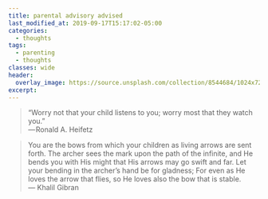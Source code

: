 ```yaml
---
title: parental advisory advised
last_modified_at: 2019-09-17T15:17:02-05:00
categories:
  - thoughts
tags:
  - parenting
  - thoughts
classes: wide
header:
  overlay_image: https://source.unsplash.com/collection/8544684/1024x720
excerpt:
---
```

> “Worry not that your child listens to you; worry most that they watch you.” <br>— Ronald A. Heifetz

>You are the bows from which your children as living arrows are sent forth.
The archer sees the mark upon the path of the infinite, and He bends you with His might that His arrows may go swift and far.
Let your bending in the archer’s hand be for gladness;
For even as He loves the arrow that flies, so He loves also the bow that is stable. <br>— Khalil Gibran
